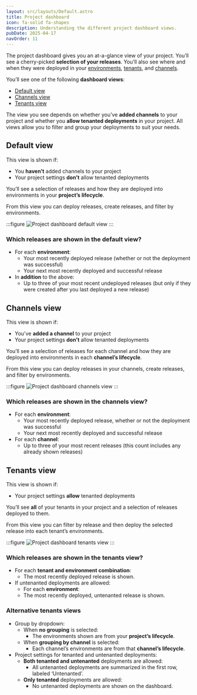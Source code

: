 ```yaml
---
layout: src/layouts/Default.astro
title: Project dashboard
icon: fa-solid fa-shapes
description: Understanding the different project dashboard views.
pubDate: 2025-04-17
navOrder: 11
---
```


The project dashboard gives you an at-a-glance view of your project. You’ll see a cherry-picked **selection of your releases**. You’ll also see where and when they were deployed in your [environments](/docs/infrastructure/environments), [tenants](/docs/tenants/), and [channels](/docs/releases/channels).

You’ll see one of the following **dashboard views**:

- [Default view](#default-view)
- [Channels view](#channels-view)
- [Tenants view](#tenants-view)

The view you see depends on whether you’ve **added channels** to your project and whether you **allow tenanted deployments** in your project. All views allow you to filter and group your deployments to suit your needs.

## Default view

This view is shown if:

- You **haven’t** added channels to your project
- Your project settings **don’t** allow tenanted deployments

You’ll see a selection of releases and how they are deployed into environments in your **project’s lifecycle**.

From this view you can deploy releases, create releases, and filter by environments.

:::figure
![Project dashboard default view](/docs/projects/dashboard/project-dashboard-default.jpeg)
:::

### Which releases are shown in the default view?

- For each **environment**:
  - Your most recently deployed release (whether or not the deployment was successful)
  - Your next most recently deployed and successful release
- In **addition** to the above:
  - Up to three of your most recent undeployed releases (but only if they were created after you last deployed a new release)

## Channels view

This view is shown if:

- You’ve **added a channel** to your project
- Your project settings **don’t** allow tenanted deployments

You’ll see a selection of releases for each channel and how they are deployed into environments in each **channel’s lifecycle**.

From this view you can deploy releases in your channels, create releases, and filter by environments.

:::figure
![Project dashboard channels view](/docs/projects/dashboard/project-dashboard-channels.jpeg)
:::

### Which releases are shown in the channels view?

- For each **environment**:
  - Your most recently deployed release, whether or not the deployment was successful
  - Your next most recently deployed and successful release
- For each **channel**:
  - Up to three of your most recent releases (this count includes any already shown releases)

## Tenants view

This view is shown if:

- Your project settings **allow** tenanted deployments

You’ll see **all** of your tenants in your project and a selection of releases deployed to them.

From this view you can filter by release and then deploy the selected release into each tenant’s environments.

:::figure
![Project dashboard tenants view](/docs/projects/dashboard/project-dashboard-tenants.jpeg)
:::

### Which releases are shown in the tenants view?

- For each **tenant and environment combination**:
  - The most recently deployed release is shown.
- If untenanted deployments are allowed:
  - For each **environment**:
  - The most recently deployed, untenanted release is shown.

### Alternative tenants views

- Group by dropdown:
  - When **no grouping** is selected:
    - The environments shown are from your **project’s lifecycle**.
  - When **grouping by channel** is selected:
    - Each channel’s environments are from that **channel’s lifecycle**.
- Project settings for tenanted and untenanted deployments:
  - **Both tenanted and untenanted** deployments are allowed:
    - All untenanted deployments are summarized in the first row, labeled ‘Untenanted’.
  - **Only tenanted** deployments are allowed:
    - No untenanted deployments are shown on the dashboard.
